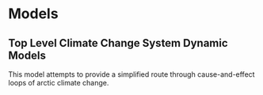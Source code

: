 # Models

## Top Level Climate Change System Dynamic Models

This model attempts to provide a simplified route through cause-and-effect loops of arctic climate change.
